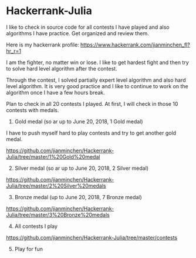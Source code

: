 # Hackerrank-Julia
I like to check in source code for all contests I have played and also algorithms I have practice. Get organized and review them. 

Here is my hackerrank profile: https://www.hackerrank.com/jianminchen_fl?hr_r=1

I am the fighter, no matter win or lose. I like to get hardest fight and then try to solve hard level algorithm after the contest. 

Through the contest, I solved partially expert level algorithm and also hard level algorithm. It is very good practice and I like to continue to work on the algorithm once I have a few hours break. 

Plan to check in all 20 contests I played. At first, I will check in those 10 contests with medals. 

1. Gold medal (so ar up to June 20, 2018, 1 Gold medal)

I have to push myself hard to play contests and try to get another gold medal. 

https://github.com/jianminchen/Hackerrank-Julia/tree/master/1%20Gold%20medal

2. Silver medal (so ar up to June 20, 2018, 2 Silver medal) 

https://github.com/jianminchen/Hackerrank-Julia/tree/master/2%20Silver%20medals

3. Bronze medal (up to June 20, 2018, 7 Bronze medal)

https://github.com/jianminchen/Hackerrank-Julia/tree/master/3%20Bronze%20medals

4. All contests I play

https://github.com/jianminchen/Hackerrank-Julia/tree/master/contests

5. Play for fun


